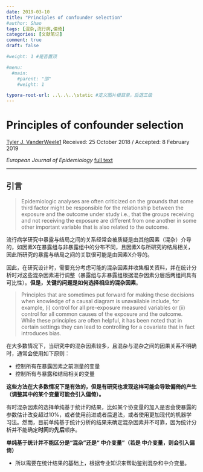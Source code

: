 ```yaml
---
date: 2019-03-10
title: "Principles of confounder selection"
#author: Shao
tags: [混杂,流行病,偏倚]
categories: [文献笔记]
comment: true
draft: false

#weight: 1 #是否置顶

#menu:
  #main:
    #parent: "邵"
    #weight: 1

typora-root-url: ..\..\..\static #定义图片根目录，后退三级
---
```



# Principles of confounder selection

[Tyler J. VanderWeele1](tvanderw@hsph.harvard.edu)
Received: 25 October 2018 / Accepted: 8 February 2019

*European Journal of Epidemiology* [full text](https://doi.org/10.1007/s10654-019-00494-6)

---

## 引言

> Epidemiologic analyses are often criticized on the grounds that some third factor might be responsible for the relationship between the exposure and the outcome under study i.e., that the groups receiving and not receiving the exposure are different from one another in some other important variable that is also related to the outcome.

流行病学研究中暴露与结局之间的关系经常会被质疑是由其他因素（混杂）介导的，如因素X在暴露组与非暴露组中的分布不同，且因素X与所研究的结局相关，因此所研究的暴露与结局之间的关联很可能是由因素X介导的。

因此，在研究设计时，需要充分考虑可能的混杂因素并收集相关资料，并在统计分析时对这些混杂因素进行调整（暴露组与非暴露组根据混杂因素分层后两组间具有可比性）。**但是，关键的问题是如何选择相应的混杂因素**。

> Principles that are sometimes put forward for making these decisions when knowledge of a causal diagram is unavailable include, for example, (i) control for all pre-exposure measured variables or (ii) control for all common causes of the exposure and the outcome. While these principles are often helpful, it has been noted that in certain settings they can lead to controlling for a covariate that in fact introduces bias.

在大多数情况下，当研究中的混杂因素较多，且混杂与混杂之间的因果关系不明确时，通常会使用如下原则：

- 控制所有在暴露因素之前测量的变量
- 控制所有与暴露和结局相关的变量

**这些方法在大多数情况下是有效的，但是有研究也发现这样可能会导致偏倚的产生（调整其中的某个变量可能会引入偏倚）。**

有时混杂因素的选择单纯基于统计的结果，比如某个协变量的加入是否会使暴露的参数估计改变超过10%，或者使用前进或者后退法，或者使用更加现代的机器学习法。然而，目前单纯基于统计分析的结果来确定混杂因素并不可靠，因为统计分析并不能确定**时间**的**先后**顺序。

**单纯基于统计并不能区分是“混杂”还是“ 中介变量”（若是 中介变量，则会引入偏倚）**

- 所以需要在统计结果的基础上，根据专业知识来帮助鉴别混杂和中介变量。





